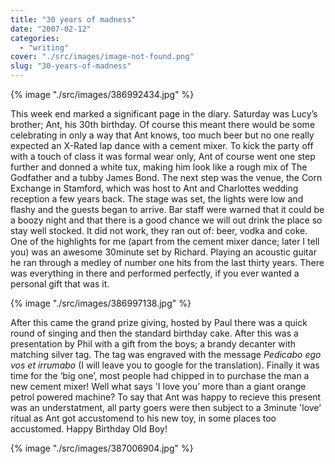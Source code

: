 ```yaml
---
title: "30 years of madness"
date: "2007-02-12"
categories: 
  - "writing"
cover: "./src/images/image-not-found.png"
slug: "30-years-of-madness"
---
```


{% image "./src/images/386992434.jpg" %}

This week end marked a significant page in the diary. Saturday was Lucy’s brother; Ant, his 30th birthday. Of course this meant there would be some celebrating in only a way that Ant knows, too much beer but no one really expected an X-Rated lap dance with a cement mixer. To kick the party off with a touch of class it was formal wear only, Ant of course went one step further and donned a white tux, making him look like a rough mix of The Godfather and a tubby James Bond. The next step was the venue, the Corn Exchange in Stamford, which was host to Ant and Charlottes wedding reception a few years back. The stage was set, the lights were low and flashy and the guests began to arrive. Bar staff were warned that it could be a boozy night and that there is a good chance we will out drink the place so stay well stocked. It did not work, they ran out of: beer, vodka and coke. One of the highlights for me (apart from the cement mixer dance; later I tell you) was an awesome 30minute set by Richard. Playing an acoustic guitar he ran through a medley of number one hits from the last thirty years. There was everything in there and performed perfectly, if you ever wanted a personal gift that was it. 

{% image "./src/images/386997138.jpg" %}

After this came the grand prize giving, hosted by Paul there was a quick round of singing and then the standard birthday cake. After this was a presentation by Phil with a gift from the boys; a brandy decanter with matching silver tag. The tag was engraved with the message _Pedicabo ego vos et irrumabo_ (I will leave you to google for the translation). Finally it was time for the ‘big one’, most people had chipped in to purchase the man a new cement mixer! Well what says 'I love you’ more than a giant orange petrol powered machine? To say that Ant was happy to recieve this present was an understatment, all party goers were then subject to a 3minute 'love’ ritual as Ant got accustomend to his new toy, in some places too accustomed. Happy Birthday Old Boy!

{% image "./src/images/387006904.jpg" %}
